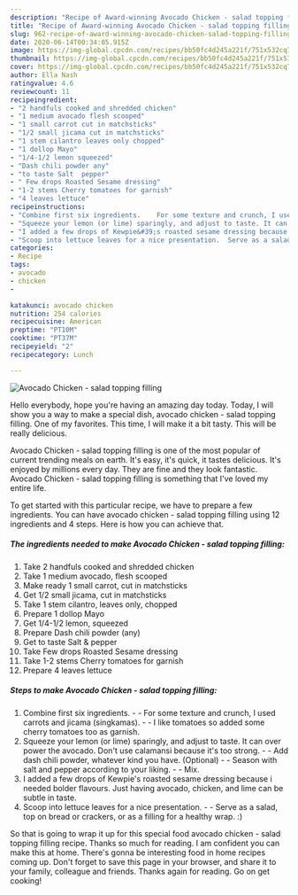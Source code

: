 ```yaml
---
description: "Recipe of Award-winning Avocado Chicken - salad topping filling"
title: "Recipe of Award-winning Avocado Chicken - salad topping filling"
slug: 962-recipe-of-award-winning-avocado-chicken-salad-topping-filling
date: 2020-06-14T00:34:05.915Z
image: https://img-global.cpcdn.com/recipes/bb50fc4d245a221f/751x532cq70/avocado-chicken-salad-topping-filling-recipe-main-photo.jpg
thumbnail: https://img-global.cpcdn.com/recipes/bb50fc4d245a221f/751x532cq70/avocado-chicken-salad-topping-filling-recipe-main-photo.jpg
cover: https://img-global.cpcdn.com/recipes/bb50fc4d245a221f/751x532cq70/avocado-chicken-salad-topping-filling-recipe-main-photo.jpg
author: Ella Nash
ratingvalue: 4.6
reviewcount: 11
recipeingredient:
- "2 handfuls cooked and shredded chicken"
- "1 medium avocado flesh scooped"
- "1 small carrot cut in matchsticks"
- "1/2 small jicama cut in matchsticks"
- "1 stem cilantro leaves only chopped"
- "1 dollop Mayo"
- "1/4-1/2 lemon squeezed"
- "Dash chili powder any"
- "to taste Salt  pepper"
- " Few drops Roasted Sesame dressing"
- "1-2 stems Cherry tomatoes for garnish"
- "4 leaves lettuce"
recipeinstructions:
- "Combine first six ingredients.    For some texture and crunch, I used carrots and jicama (singkamas).  I like tomatoes so added some cherry tomatoes too as garnish."
- "Squeeze your lemon (or lime) sparingly, and adjust to taste. It can over power the avocado.  Don&#39;t use calamansi because it&#39;s too strong.   Add dash chili powder, whatever kind you have. (Optional)  Season with salt and pepper according to your liking.  Mix."
- "I added a few drops of Kewpie&#39;s roasted sesame dressing because i needed bolder flavours.  Just having avocado, chicken, and lime can be subtle in taste."
- "Scoop into lettuce leaves for a nice presentation.  Serve as a salad, top on bread or crackers, or as a filling for a healthy wrap. :)"
categories:
- Recipe
tags:
- avocado
- chicken
- 

katakunci: avocado chicken  
nutrition: 254 calories
recipecuisine: American
preptime: "PT10M"
cooktime: "PT37M"
recipeyield: "2"
recipecategory: Lunch

---
```



![Avocado Chicken - salad topping filling](https://img-global.cpcdn.com/recipes/bb50fc4d245a221f/751x532cq70/avocado-chicken-salad-topping-filling-recipe-main-photo.jpg)

Hello everybody, hope you're having an amazing day today. Today, I will show you a way to make a special dish, avocado chicken - salad topping filling. One of my favorites. This time, I will make it a bit tasty. This will be really delicious.



Avocado Chicken - salad topping filling is one of the most popular of current trending meals on earth. It's easy, it's quick, it tastes delicious. It's enjoyed by millions every day. They are fine and they look fantastic. Avocado Chicken - salad topping filling is something that I've loved my entire life.


To get started with this particular recipe, we have to prepare a few ingredients. You can have avocado chicken - salad topping filling using 12 ingredients and 4 steps. Here is how you can achieve that.

<!--inarticleads1-->

##### The ingredients needed to make Avocado Chicken - salad topping filling:

1. Take 2 handfuls cooked and shredded chicken
1. Take 1 medium avocado, flesh scooped
1. Make ready 1 small carrot, cut in matchsticks
1. Get 1/2 small jicama, cut in matchsticks
1. Take 1 stem cilantro, leaves only, chopped
1. Prepare 1 dollop Mayo
1. Get 1/4-1/2 lemon, squeezed
1. Prepare Dash chili powder (any)
1. Get to taste Salt &amp; pepper
1. Take  Few drops Roasted Sesame dressing
1. Take 1-2 stems Cherry tomatoes for garnish
1. Prepare 4 leaves lettuce




<!--inarticleads2-->

##### Steps to make Avocado Chicken - salad topping filling:

1. Combine first six ingredients.   -  - For some texture and crunch, I used carrots and jicama (singkamas). -  - I like tomatoes so added some cherry tomatoes too as garnish.
1. Squeeze your lemon (or lime) sparingly, and adjust to taste. It can over power the avocado.  Don&#39;t use calamansi because it&#39;s too strong.  -  - Add dash chili powder, whatever kind you have. (Optional) -  - Season with salt and pepper according to your liking. -  - Mix.
1. I added a few drops of Kewpie&#39;s roasted sesame dressing because i needed bolder flavours.  Just having avocado, chicken, and lime can be subtle in taste.
1. Scoop into lettuce leaves for a nice presentation. -  - Serve as a salad, top on bread or crackers, or as a filling for a healthy wrap. :)




So that is going to wrap it up for this special food avocado chicken - salad topping filling recipe. Thanks so much for reading. I am confident you can make this at home. There's gonna be interesting food in home recipes coming up. Don't forget to save this page in your browser, and share it to your family, colleague and friends. Thanks again for reading. Go on get cooking!
